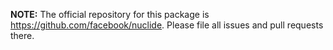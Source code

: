 **NOTE:** The official repository for this package is https://github.com/facebook/nuclide.
Please file all issues and pull requests there.

